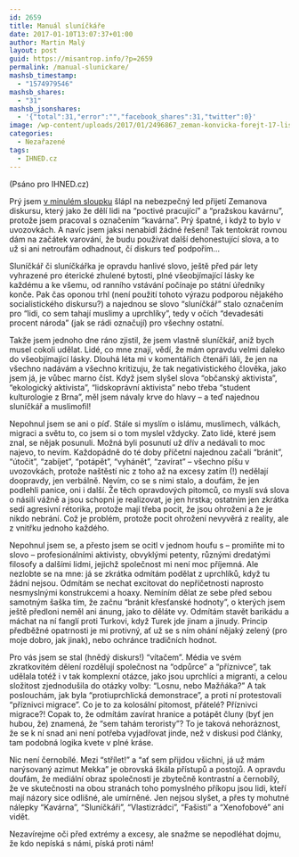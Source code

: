 ```yaml
---
id: 2659
title: Manuál sluníčkáře
date: 2017-01-10T13:07:37+01:00
author: Martin Malý
layout: post
guid: https://misantrop.info/?p=2659
permalink: /manual-slunickare/
mashsb_timestamp:
  - "1574979546"
mashsb_shares:
  - "31"
mashsb_jsonshares:
  - '{"total":31,"error":"","facebook_shares":31,"twitter":0}'
image: /wp-content/uploads/2017/01/2496867_zeman-konvicka-forejt-17-listopad-hymna.jpg
categories:
  - Nezařazené
tags:
  - IHNED.cz
---
```

(Psáno pro IHNED.cz)

Prý jsem [v minulém sloupku](https://misantrop.info/marketingovy-omyl-prazske-kavarny/) šlápl na nebezpečný led přijetí Zemanova diskursu, který jako že dělí lidi na “poctivé pracující” a “pražskou kavárnu”, protože jsem pracoval s označením “kavárna”. Prý špatné, i když to bylo v uvozovkách. A navíc jsem jaksi nenabídl žádné řešení! Tak tentokrát rovnou dám na začátek varování, že budu používat další dehonestující slova, a to už si ani netroufám odhadnout, čí diskurs teď podpořím…

Sluníčkář či sluníčkářka je opravdu hanlivé slovo, ještě před pár lety vyhrazené pro éterické zhulené bytosti, plné všeobjímající lásky ke každému a ke všemu, od ranního vstávání počínaje po státní úředníky konče. Pak čas oponou trhl (není použití tohoto výrazu podporou nějakého socialistického diskursu?) a najednou se slovo “sluníčkář” stalo označením pro “lidi, co sem tahají muslimy a uprchlíky”, tedy v očích “devadesáti procent národa” (jak se rádi označují) pro všechny ostatní.

Takže jsem jednoho dne ráno zjistil, že jsem vlastně sluníčkář, aniž bych musel cokoli udělat. Lidé, co mne znají, vědí, že mám opravdu velmi daleko do všeobjímající lásky. Dlouhá léta mi v komentářích čtenáři láli, že jen na všechno nadávám a všechno kritizuju, že tak negativistického člověka, jako jsem já, je vůbec marno číst. Když jsem slyšel slova “občanský aktivista”, “ekologický aktivista”, “lidskoprávní aktivista” nebo třeba “student kulturologie z Brna”, měl jsem návaly krve do hlavy &#8211; a teď najednou sluníčkář a muslimofil!

Nepohnul jsem se ani o píď. Stále si myslím o islámu, muslimech, válkách, migraci a světu to, co jsem si o tom myslel vždycky. Zato lidé, které jsem znal, se nějak posunuli. Možná byli posunutí už dřív a nedávali to moc najevo, to nevím. Každopádně do té doby příčetní najednou začali “bránit”, “útočit”, “zabíjet”, “potápět”, “vyhánět”, “zavírat” &#8211; všechno píšu v uvozovkách, protože naštěstí nic z toho až na excesy zatím (!) nedělají doopravdy, jen verbálně. Nevím, co se s nimi stalo, a doufám, že jen podlehli panice, oni i další. Že těch opravdových pitomců, co myslí svá slova o násilí vážně a jsou schopni je realizovat, je jen hrstka; ostatním jen zkrátka sedí agresivní rétorika, protože mají třeba pocit, že jsou ohrožení a že je nikdo nebrání. Což je problém, protože pocit ohrožení nevyvěrá z reality, ale z vnitřku jednoho každého.

Nepohnul jsem se, a přesto jsem se ocitl v jednom houfu s &#8211; promiňte mi to slovo &#8211; profesionálními aktivisty, obvyklými petenty, různými dredatými filosofy a dalšími lidmi, jejichž společnost mi není moc příjemná. Ale nezlobte se na mne: já se zkrátka odmítám podělat z uprchlíků, když tu žádní nejsou. Odmítám se nechat excitovat do nepříčetnosti naprosto nesmyslnými konstrukcemi a hoaxy. Nemíním dělat ze sebe před sebou samotným šaška tím, že začnu “bránit křesťanské hodnoty”, o kterých jsem ještě předloni neměl ani ánung, jako to děláte vy. Odmítám stavět barikádu a máchat na ní fanglí proti Turkovi, když Turek jde jinam a jinudy. Princip předběžné opatrnosti je mi protivný, ať už se s ním ohání nějaký zelený (pro moje dobro, jak jinak), nebo ochránce tradičních hodnot.

Pro vás jsem se stal (hnědý diskurs!) “vítačem”. Média ve svém zkratkovitém dělení rozdělují společnost na “odpůrce” a “příznivce”, tak udělala totéž i v tak komplexní otázce, jako jsou uprchlíci a migranti, a celou složitost zjednodušila do otázky volby: “Losnu, nebo Mažňáka?” A tak poslouchám, jak byla “protiuprchlická demonstrace”, a proti ní protestovali “příznivci migrace”. Co je to za kolosální pitomost, přátelé? Příznivci migrace?! Copak to, že odmítám zavírat hranice a potápět čluny (byť jen hubou, že) znamená, že “sem tahám teroristy”? To je taková nehoráznost, že se k ní snad ani není potřeba vyjadřovat jinde, než v diskusi pod články, tam podobná logika kvete v plné kráse.

Nic není černobílé. Mezi “střílet!” a “ať sem přijdou všichni, já už mám narýsovaný azimut Mekka” je obrovská škála přístupů a postojů. A opravdu doufám, že mediální obraz společnosti je zbytečně kontrastní a černobílý, že ve skutečnosti na obou stranách toho pomyslného příkopu jsou lidi, kteří mají názory sice odlišné, ale umírněné. Jen nejsou slyšet, a přes ty mohutné nálepky “Kavárna”, “Sluníčkáři”, “Vlastizrádci”, “Fašisti” a “Xenofobové” ani vidět.

Nezavírejme oči před extrémy a excesy, ale snažme se nepodléhat dojmu, že kdo nepíská s námi, píská proti nám!